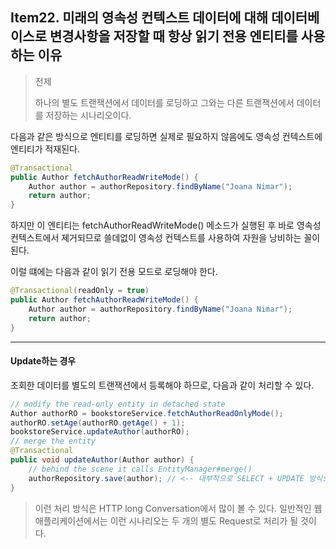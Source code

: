 ## Item22. 미래의 영속성 컨텍스트 데이터에 대해 데이터베이스로 변경사항을 저장할 때 항상 읽기 전용 엔티티를 사용하는 이유

> 전제
> 
> 하나의 별도 트랜잭션에서 데이터를 로딩하고 그와는 다른 트랜잭션에서 데이터를 저장하는 시나리오이다.

다음과 같은 방식으로 엔티티를 로딩하면 실제로 필요하지 않음에도 영속성 컨텍스트에 엔티티가 적재된다.
```java
@Transactional
public Author fetchAuthorReadWriteMode() {
    Author author = authorRepository.findByName("Joana Nimar");
    return author;
}
```
하지만 이 엔티티는 fetchAuthorReadWriteMode() 메소드가 실행된 후 바로 영속성 컨텍스트에서 제거되므로 쓸데없이 영속성 컨텍스트를 사용하여 자원을 낭비하는 꼴이 된다.

이럴 떄에는 다음과 같이 읽기 전용 모드로 로딩해야 한다.
```java
@Transactional(readOnly = true)
public Author fetchAuthorReadWriteMode() {
    Author author = authorRepository.findByName("Joana Nimar");
    return author;
}
```

---

#### Update하는 경우

조회한 데이터를 별도의 트랜잭션에서 등록해야 하므로, 다음과 같이 처리할 수 있다.
```java
// modify the read-only entity in detached state
Author authorRO = bookstoreService.fetchAuthorReadOnlyMode();
authorRO.setAge(authorRO.getAge() + 1);
bookstoreService.updateAuthor(authorRO);
// merge the entity
@Transactional
public void updateAuthor(Author author) {
    // behind the scene it calls EntityManager#merge()
    authorRepository.save(author); // <-- 내부적으로 SELECT + UPDATE 방식으로 처리된다.
}
```

> 이런 처리 방식은 HTTP long Conversation에서 많이 볼 수 있다. 
> 일반적인 웹 애플리케이션에서는 이런 시나리오는 두 개의 별도 Request로 처리가 될 것이다. 